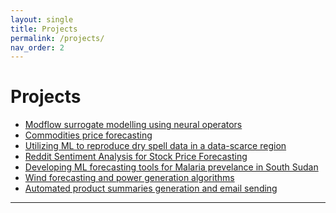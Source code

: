 ```yaml
---
layout: single
title: Projects
permalink: /projects/
nav_order: 2
---
```


<h1 class="manual_title">Projects</h1>

- <a href="{{ site.baseurl }}/projects/AI-for-groundwater-modelling" class="white-link">Modflow surrogate modelling using neural operators</a>
- <a href="{{ site.baseurl }}/projects/commodities-forecasting" class="white-link">Commodities price forecasting</a>
- <a href="{{ site.baseurl }}/projects/dry-spell-forecasting" class="white-link">Utilizing ML to reproduce dry spell data in a data-scarce region</a>
- <a href="{{ site.baseurl }}/projects/reddit-sentiment" class="white-link">Reddit Sentiment Analysis for Stock Price Forecasting</a>
- <a href="{{ site.baseurl }}/projects/malaria-predictive" class="white-link">Developing ML forecasting tools for Malaria prevelance in South Sudan</a>
- <a href="{{ site.baseurl }}/projects/wind-forecasting" class="white-link">Wind forecasting and power generation algorithms</a>
- <a href="{{ site.baseurl }}/projects/summaries-email" class="white-link">Automated product summaries generation and email sending</a>

---
